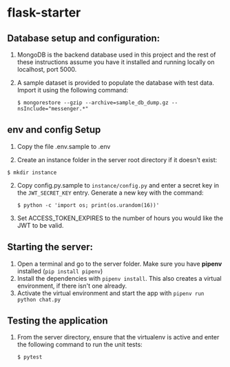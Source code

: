 # flask-starter

## Database setup and configuration:

1. MongoDB is the backend database used in this project and the rest of these
   instructions assume you have it installed and running locally on localhost,
   port 5000.
2. A sample dataset is provided to populate the database with test data. Import
   it using the following command:

   ```
   $ mongorestore --gzip --archive=sample_db_dump.gz --nsInclude="messenger.*"
   ```

## env and config Setup

1. Copy the file .env.sample to .env

3. Create an instance folder in the server root directory if it doesn't exist:

  ```
  $ mkdir instance
  ```

2. Copy config.py.sample to `instance/config.py` and enter a secret key in
   the `JWT_SECRET_KEY` entry. Generate a new key with the command:

   ```
   $ python -c 'import os; print(os.urandom(16))'
   ```
3. Set ACCESS_TOKEN_EXPIRES to the number of hours you would like the JWT to be
   valid.

## Starting the server:

1. Open a terminal and go to the server folder. Make sure you have **pipenv**
   installed (`pip install pipenv`)
2. Install the dependencies with `pipenv install`. This also creates a virtual
   environment, if there isn't one already.
3. Activate the virtual environment and start the app with `pipenv run python chat.py`

## Testing the application

1. From the server directory, ensure that the virtualenv is active and enter the
   following command to run the unit tests:

   ```
   $ pytest
   ```
